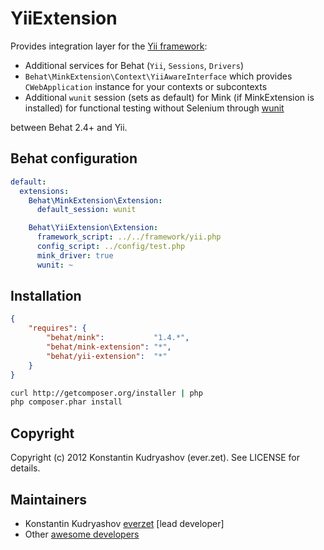 YiiExtension
============

Provides integration layer for the [Yii framework](http://www.yiiframework.com/):

* Additional services for Behat (`Yii`, `Sessions`, `Drivers`)
* `Behat\MinkExtension\Context\YiiAwareInterface` which provides `CWebApplication`
  instance for your contexts or subcontexts
* Additional `wunit` session (sets as default) for Mink (if MinkExtension is installed)
  for functional testing without Selenium through [wunit](http://www.yiiframework.com/extension/wunit)

between Behat 2.4+ and Yii.

Behat configuration
-------------------

``` yml
default:
  extensions:
    Behat\MinkExtension\Extension:
      default_session: wunit

    Behat\YiiExtension\Extension:
      framework_script: ../../framework/yii.php
      config_script: ../config/test.php
      mink_driver: true
      wunit: ~
```

Installation
------------

``` json
{
    "requires": {
        "behat/mink":           "1.4.*",
		"behat/mink-extension": "*",
		"behat/yii-extension":  "*"
    }
}
```

``` bash
curl http://getcomposer.org/installer | php
php composer.phar install
```

Copyright
---------

Copyright (c) 2012 Konstantin Kudryashov (ever.zet). See LICENSE for details.

Maintainers
-----------

* Konstantin Kudryashov [everzet](http://github.com/everzet) [lead developer]
* Other [awesome developers](https://github.com/Behat/MinkExtension/graphs/contributors)
